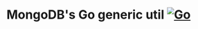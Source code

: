 # MongoDB's Go generic util [![Go](https://github.com/ringsaturn/xmongo/actions/workflows/go.yml/badge.svg?branch=main)](https://github.com/ringsaturn/xmongo/actions/workflows/go.yml)
